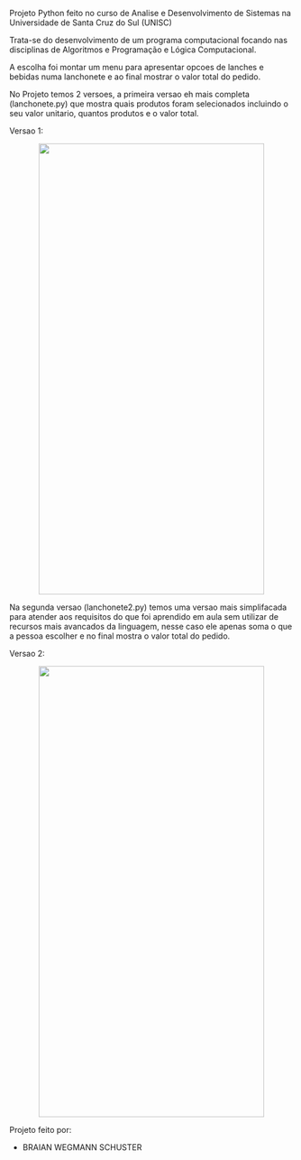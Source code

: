 Projeto Python feito no curso de Analise e Desenvolvimento de Sistemas na Universidade de Santa Cruz do Sul (UNISC)

Trata-se do desenvolvimento de um programa computacional focando nas disciplinas de Algoritmos e Programação e Lógica Computacional.

A escolha foi montar um menu para apresentar opcoes de lanches e bebidas numa lanchonete e ao final mostrar o valor total do pedido.

No Projeto temos 2 versoes, a primeira versao eh mais completa (lanchonete.py) que mostra quais produtos foram selecionados incluindo o seu valor unitario,
quantos produtos e o valor total.

Versao 1:

<div align="center">
    <img src="/../master/lanchonetev1.png" width="400px" height="800px"/>
</div>


Na segunda versao (lanchonete2.py) temos uma versao mais simplifacada para atender aos requisitos do que foi aprendido em aula sem utilizar de
recursos mais avancados da linguagem, nesse caso ele apenas soma o que a pessoa escolher e no final mostra o valor total do pedido.

Versao 2:

<div align="center">
    <img src="/../master/lanchonete2.png" width="400px" height="800px"/>
</div>

Projeto feito por:
* BRAIAN WEGMANN SCHUSTER
